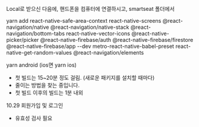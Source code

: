 Local로 받으신 다음에, 핸드폰을 컴퓨터에 연결하시고, smartseat 폴더에서 

yarn add react-native-safe-area-context react-native-screens @react-navigation/native @react-navigation/native-stack @react-navigation/bottom-tabs react-native-vector-icons @react-native-picker/picker @react-native-firebase/auth @react-native-firebase/firestore @react-native-firebase/app --dev metro-react-native-babel-preset react-native-get-random-values @react-navigation/elements

yarn android
(ios면 yarn ios)

- 첫 빌드는 15~20분 정도 걸림. (새로운 패키지를 설치할 때마다)
- 줄이는 방법을 찾는 중입니다.
- 첫 빌드 이후의 빌드는 1분 내외


10.29 회원가입 및 로그인
- 유효성 검사 필요

  
